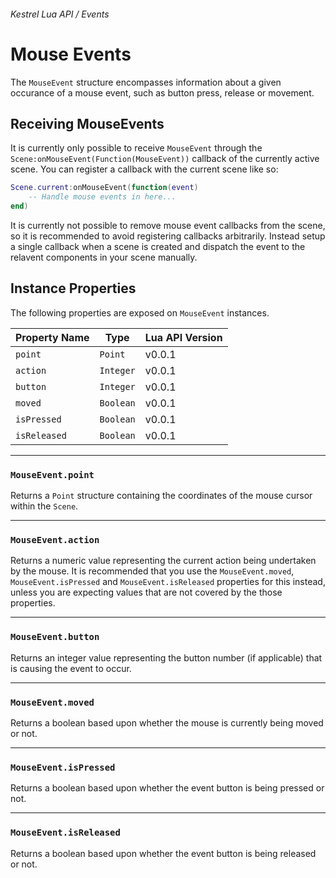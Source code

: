 ###### Kestrel Lua API / Events

# Mouse Events

The `MouseEvent` structure encompasses information about a given occurance of a mouse event, such as button press, release or movement.

## Receiving MouseEvents

It is currently only possible to receive `MouseEvent` through the `Scene:onMouseEvent(Function(MouseEvent))` callback of the currently active scene. You can register a callback with the current scene like so:

```lua
Scene.current:onMouseEvent(function(event)
	-- Handle mouse events in here...
end)
```

It is currently not possible to remove mouse event callbacks from the scene, so it is recommended to avoid registering callbacks arbitrarily. Instead setup a single callback when a scene is created and dispatch the event to the relavent components in your scene manually.


## Instance Properties

The following properties are exposed on `MouseEvent` instances.

| Property Name | Type | Lua API Version |
| --- | --- | --- |
| `point` | `Point` | v0.0.1 |
| `action` | `Integer` | v0.0.1 |
| `button` | `Integer` | v0.0.1 |
| `moved` | `Boolean` | v0.0.1 |
| `isPressed` | `Boolean` | v0.0.1 |
| `isReleased` | `Boolean` | v0.0.1 |

---
### `MouseEvent.point`
Returns a `Point` structure containing the coordinates of the mouse cursor within the `Scene`.

---
### `MouseEvent.action`
Returns a numeric value representing the current action being undertaken by the mouse. It is recommended that you use the `MouseEvent.moved`, `MouseEvent.isPressed` and `MouseEvent.isReleased` properties for this instead, unless you are expecting values that are not covered by the those properties.

---
### `MouseEvent.button`
Returns an integer value representing the button number (if applicable) that is causing the event to occur.

---
### `MouseEvent.moved`
Returns a boolean based upon whether the mouse is currently being moved or not.

---
### `MouseEvent.isPressed`
Returns a boolean based upon whether the event button is being pressed or not.

---
### `MouseEvent.isReleased`
Returns a boolean based upon whether the event button is being released or not.